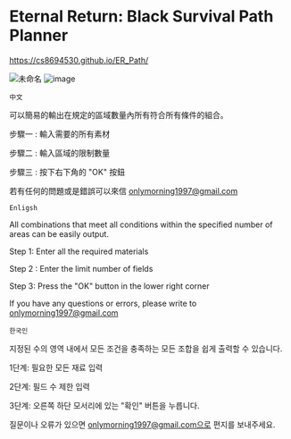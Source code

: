 # Eternal Return: Black Survival Path Planner

https://cs8694530.github.io/ER_Path/

![未命名](https://user-images.githubusercontent.com/19258631/167245022-b2455d6f-6653-4264-b470-ae04a58a4846.png)
![image](https://user-images.githubusercontent.com/19258631/167245297-88455334-293b-48b8-a08f-6e4ba7c47c2e.png)

` 中文 `

可以簡易的輸出在規定的區域數量內所有符合所有條件的組合。

步驟一 : 輸入需要的所有素材 

步驟二 : 輸入區域的限制數量

步驟三 : 按下右下角的 "OK" 按鈕 

若有任何的問題或是錯誤可以來信 onlymorning1997@gmail.com

` Enligsh `

All combinations that meet all conditions within the specified number of areas can be easily output.

Step 1: Enter all the required materials

Step 2 : Enter the limit number of fields

Step 3: Press the "OK" button in the lower right corner

If you have any questions or errors, please write to onlymorning1997@gmail.com

`한국인`

지정된 수의 영역 내에서 모든 조건을 충족하는 모든 조합을 쉽게 출력할 수 있습니다.

1단계: 필요한 모든 재료 입력

2단계: 필드 수 제한 입력

3단계: 오른쪽 하단 모서리에 있는 "확인" 버튼을 누릅니다.

질문이나 오류가 있으면 onlymorning1997@gmail.com으로 편지를 보내주세요.
